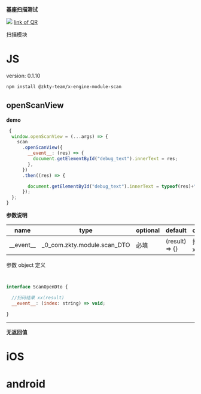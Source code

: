 

**基座扫描测试**
<div id='modulename' style='display:none'>scan</div> <img id='qrimg' src='https://api.qrserver.com/v1/create-qr-code/?size=150x150&data=http://192.168.44.52:3000/docs/modules/all/dist/ui/index.html'></img>
<a id='qrlink' href="about:none">link of QR</a>

扫描模块


# JS


version: 0.1.10
``` bash
npm install @zkty-team/x-engine-module-scan
```



## openScanView



**demo**
``` js
 {
  window.openScanView = (...args) => {
    scan
      .openScanView({
        __event__: (res) => {
          document.getElementById("debug_text").innerText = res;
        },
      })
      .then((res) => {

        document.getElementById("debug_text").innerText = typeof(res)+":"+JSON.stringify(res);
      });
  };
}
``` 

	
**参数说明**

| name                        | type      | optional | default   | comment  |
| --------------------------- | --------- | -------- | --------- |--------- |
| \_\_event\_\_ | _0_com.zkty.module.scan_DTO | 必填 | (result) => {} | 扫码结果 xx(result) |


参数 object  定义
``` js


interface ScanOpenDto {

  //扫码结果 xx(result)
  __event__: (index: string) => void;

}
``` 


---------------------
**无返回值**



    

# iOS


# android


